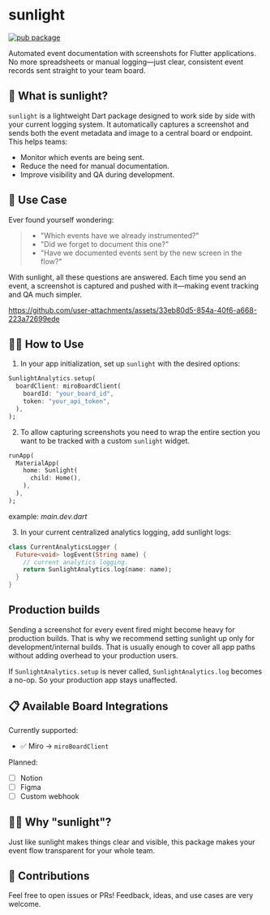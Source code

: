 # sunlight

[![pub package](https://img.shields.io/pub/v/sunlight.svg)](https://pub.dev/packages/sunlight)

Automated event documentation with screenshots for Flutter applications.
No more spreadsheets or manual logging—just clear, consistent event records sent straight to your team board.

## 🌅 What is sunlight?

`sunlight` is a lightweight Dart package designed to work side by side with your current logging system. It automatically captures a screenshot and sends both the event metadata and image to a central board or endpoint. This helps teams:

- Monitor which events are being sent.
- Reduce the need for manual documentation.
- Improve visibility and QA during development.

## 🔧 Use Case

Ever found yourself wondering:

> - "Which events have we already instrumented?"
> - "Did we forget to document this one?"
> - "Have we documented events sent by the new screen in the flow?"

With sunlight, all these questions are answered. Each time you send an event, a screenshot is captured and pushed with it—making event tracking and QA much simpler.

https://github.com/user-attachments/assets/33eb80d5-854a-40f6-a668-223a72699ede

## 🧑‍💻 How to Use

1. In your app initialization, set up `sunlight` with the desired options:

```dart
SunlightAnalytics.setup(
  boardClient: miroBoardClient(
    boardId: "your_board_id",
    token: "your_api_token",
  ),
);
```

2. To allow capturing screenshots you need to wrap the entire section you want to be tracked with a custom `sunlight` widget.

```dart
runApp(
  MaterialApp(
    home: Sunlight(
      child: Home(),
    ),
  ),
);
```
example: _main.dev.dart_

3. In your current centralized analytics logging, add sunlight logs:

```dart
class CurrentAnalyticsLogger {
  Future<void> logEvent(String name) {
    // current analytics logging.
    return SunlightAnalytics.log(name: name);
  }
}
```

## Production builds

Sending a screenshot for every event fired might become heavy for production builds. That is why we recommend setting sunlight up only for development/internal builds. That is usually enough to cover all app paths without adding overhead to your production users.

 If `SunlightAnalytics.setup` is never called, `SunlightAnalytics.log` becomes a no-op. So your production app stays unaffected.

## 📋 Available Board Integrations

Currently supported:

- ✅ Miro → `miroBoardClient`

Planned:

- [ ] Notion
- [ ] Figma
- [ ] Custom webhook

## 🙋‍♂️ Why "sunlight"?

Just like sunlight makes things clear and visible, this package makes your event flow transparent for your whole team.

## 👏 Contributions

Feel free to open issues or PRs! Feedback, ideas, and use cases are very welcome.
